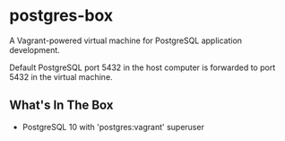 # postgres-box

A Vagrant-powered virtual machine for PostgreSQL application development.

Default PostgreSQL port 5432 in the host computer is forwarded to port 5432 in the virtual machine.

## What's In The Box

* PostgreSQL 10 with 'postgres:vagrant' superuser
